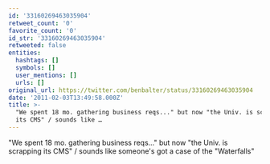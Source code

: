 ```yaml
---
id: '33160269463035904'
retweet_count: '0'
favorite_count: '0'
id_str: '33160269463035904'
retweeted: false
entities:
  hashtags: []
  symbols: []
  user_mentions: []
  urls: []
original_url: https://twitter.com/benbalter/status/33160269463035904
date: '2011-02-03T13:49:58.000Z'
title: >-
  "We spent 18 mo. gathering business reqs..." but now "the Univ. is scrapping
  its CMS" / sounds like …
---
```


"We spent 18 mo. gathering business reqs..." but now "the Univ. is scrapping its CMS" / sounds like someone's got a case of the "Waterfalls"